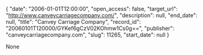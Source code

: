 {
  "date": "2006-01-01T12:00:00", 
  "open_access": false, 
  "target_url": "http://www.canveycarriagecompany.com/", 
  "description": null, 
  "end_date": null, 
  "title": "Canvey Carriage Company", 
  "record_id": "20060101T120000/GYKef6gCzV02KOhmw1Cs0g==", 
  "publisher": "canveycarriagecompany.com", 
  "slug": 11265, 
  "start_date": null
}

None